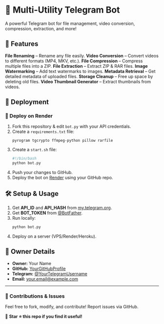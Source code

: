 # 📂 Multi-Utility Telegram Bot

A powerful Telegram bot for file management, video conversion, compression, extraction, and more!

## 🌟 Features
**File Renaming** – Rename any file easily.
**Video Conversion** – Convert videos to different formats (MP4, MKV, etc.).
**File Compression** – Compress multiple files into a ZIP.
**File Extraction** – Extract ZIP & RAR files.
**Image Watermarking** – Add text watermarks to images.
**Metadata Retrieval** – Get detailed metadata of uploaded files.
**Storage Cleanup** – Free up space by deleting old files.
**Video Thumbnail Generator** – Extract thumbnails from videos.

## 🚀 Deployment

### 🔹 Deploy on **Render**
1. Fork this repository & edit `bot.py` with your API credentials.
2. Create a `requirements.txt` file:
   ```
   pyrogram tgcrypto ffmpeg-python pillow rarfile
   ```
3. Create a `start.sh` file:
   ```bash
   #!/bin/bash
   python bot.py
   ```
4. Push your changes to GitHub.
5. Deploy the bot on [Render](https://render.com/) using your GitHub repo.

## 🛠 Setup & Usage
1. Get **API_ID** and **API_HASH** from [my.telegram.org](https://my.telegram.org/apps).
2. Get **BOT_TOKEN** from [@BotFather](https://t.me/BotFather).
3. Run locally:
   ```bash
   python bot.py
   ```
4. Deploy on a server (VPS/Render/Heroku).

## 👤 Owner Details
- **Owner:** Your Name
- **GitHub:** [YourGitHubProfile](https://github.com/YourGitHubProfile)
- **Telegram:** [@YourTelegramUsername](https://t.me/YourTelegramUsername)
- **Email:** your.email@example.com

---
### 📢 Contributions & Issues
Feel free to fork, modify, and contribute! Report issues via GitHub.

🔹 **Star ⭐ this repo if you find it useful!**

